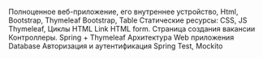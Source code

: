 Полноценное веб-приложение, его внутреннее устройство,
Html, Bootstrap, Thymeleaf
Bootstrap, Table
Статические ресурсы: CSS, JS
Thymeleaf, Циклы
HTML Link
HTML form. Страница создания вакансии
Контроллеры. Spring + Thymeleaf
Архитектура Web приложения
Database
Авторизация и аутентификация
Spring Test, Mockito 
